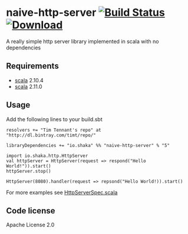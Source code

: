 naive-http-server  [![Build Status](https://travis-ci.org/timt/naive-http-server.png?branch=master)](https://travis-ci.org/timt/naive-http-server) [ ![Download](https://api.bintray.com/packages/timt/repo/naive-http-server/images/download.png) ](https://bintray.com/timt/repo/naive-http-server/_latestVersion)
=================
A really simple http server library implemented in scala with no dependencies

Requirements
------------

* [scala](http://www.scala-lang.org) 2.10.4
* [scala](http://www.scala-lang.org) 2.11.0

Usage
-----
Add the following lines to your build.sbt

    resolvers += "Tim Tennant's repo" at "http://dl.bintray.com/timt/repo/"

    libraryDependencies += "io.shaka" %% "naive-http-server" % "5"

    import io.shaka.http.HttpServer
    val httpServer = HttpServer(request => respond("Hello World!")).start()
    httpServer.stop()

    HttpServer(8080).handler(request => repsond("Hello World!)).start()

For more examples see [HttpServerSpec.scala](https://github.com/timt/naive-http-server/blob/master/src/test/scala/io/shaka/http/HttpServerSpec.scala)


Code license
------------
Apache License 2.0